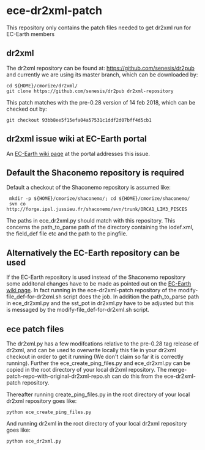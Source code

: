 # ece-dr2xml-patch
This repository only contains the patch files needed to get dr2xml run for EC-Earth members

## dr2xml
The dr2xml repository can be found at: https://github.com/senesis/dr2pub and currently we are using its master branch, which can be downloaded by:
```shell
cd ${HOME}/cmorize/dr2xml/
git clone https://github.com/senesis/dr2pub dr2xml-repository
```
This patch matches with the pre-0.28 version of 14 feb 2018, which can be checked out by:
```shell
git checkout 93bb8ee5f15efa04a57531c1ddf2d07bff4d5cb1
```

## dr2xml issue wiki at EC-Earth portal
An [EC-Earth wiki page](https://dev.ec-earth.org/projects/cmip6/wiki/Dr2xml_issues) at the portal addresses this issue.

## Default the Shaconemo repository is required
Default a checkout of the Shaconemo repository is assumed like:

```shell
 mkdir -p ${HOME}/cmorize/shaconemo/; cd ${HOME}/cmorize/shaconemo/
 svn co http://forge.ipsl.jussieu.fr/shaconemo/svn/trunk/ORCA1_LIM3_PISCES
```
The paths in ece_dr2xml.py should match with this repository. This concerns the path_to_parse path of the directory containing the iodef.xml, the field_def file etc and the path to the pingfile.

## Alternatively the EC-Earth repository can be used
If the EC-Earth repository is used instead of the Shaconemo repository some additonal changes have to be made as pointed out on the [EC-Earth wiki page](https://dev.ec-earth.org/projects/cmip6/wiki/Dr2xml_issues). In fact running in the ece-dr2xml-patch repository of the  modify-file_def-for-dr2xml.sh  script does the job. In addition the path_to_parse path in ece_dr2xml.py and the sst_pot in dr2xml.py have to be adjusted but this is messaged by the modify-file_def-for-dr2xml.sh script.

## ece patch files
The dr2xml.py has a few modifcations relative to the pre-0.28 tag release of dr2xml, and can be used to overwrite locally this file in your dr2xml checkout in order to get it running (We don't claim so far it is correctly running). Further the ece_create_ping_files.py and ece_dr2xml.py can be copied in the root directory of your local dr2xml repository. The  merge-patch-repo-with-original-dr2xml-repo.sh  can do this from the ece-dr2xml-patch repository.

Thereafter running create_ping_files.py in the root directory of your local dr2xml repository goes like:

 ```shell
python ece_create_ping_files.py
 ```
And running dr2xml in the root directory of your local dr2xml repository goes like:

 ```shell
python ece_dr2xml.py
 ```
